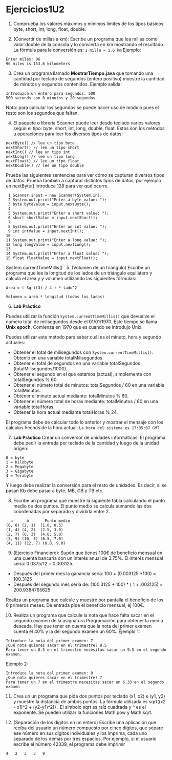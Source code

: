 # Ejercicios1U2

1. Comprueba los valores máximos y mínimos límites de los tipos básicos: byte, short, int, long, float, double.

2. (Convertir de millas a km): Escribe un programa que lea millas como valor double de la consola y lo convierta en km 
mostrando el resultado. La fórmula para la conversión es: `1 milla = 1.6 km`
Ejemplo:
```
Enter miles: 96 
96 miles is 153.6 kilometers
```

3. Crea un programa llamado **MostrarTiempo.java** que tomando una cantidad por teclado de segundos (entero positivo) muestre la cantidad de minutos y segundos contenidos. Ejemplo salida:
```
Introduzca un entero para segundos: 500
500 seconds son 8 minutos y 20 segundos
```
Nota: para calcular los segundos se puede hacer uso de módulo pues el resto son los segundos que faltan.

4. El paquete o librería Scanner puede leer desde teclado varios valores según el tipo: byte, short, int, long, double, float. Estos son los métodos u operaciones para leer los diversos tipos de datos:
```
nextByte() // lee un tipo byte
nextShort() // lee un tipo short
nextInt() // lee un tipo int
nextLong() // lee un tipo long
nextFloat() // lee un tipo float
nextDouble() // lee un tipo double
```
Prueba las siguientes sentencias para ver cómo se capturan diversos tipos de datos. Prueba también a capturar distintos tipos de datos, por ejemplo en nextByte() introduce 128 para ver qué ocurre.

```
 1 Scanner input = new Scanner(System.in);
 2 System.out.print("Enter a byte value: ");
 3 byte byteValue = input.nextByte();
 4
 5 System.out.print("Enter a short value: ");
 6 short shortValue = input.nextShort();
 7
 8 System.out.print("Enter an int value: ");
 9 int intValue = input.nextInt();
10
11 System.out.print("Enter a long value: ");
12 long longValue = input.nextLong();
13
14 System.out.print("Enter a float value: ");
15 float floatValue = input.nextFloat();

```
 System.currentTimeMillis() `
5. (Volumen de un triángulo) Escribe un programa que lee la longitud de los lados de un triángulo equilátero y calcula el area y y volumen utilizando las siguientes fórmulas:
```
Area = ( Sqrt(3) / 4 ) * lado^2

Volumen = area * longitud (todos los lados)

 ```
6. **Lab Práctico**

Puedes utilizar la función `System.currentTimeMillis()` que devuelve el número total de milisegundos desde el 01/01/1970. Este tiempo se llama **Unix epoch**. Comienza en 1970 que es cuando se introdujo Unix. 

Puedes utilizar este método para saber cuál es el minuto, hora y segundo actuales:
* Obtener el total de milisegundos con `System.currentTimeMillis()`. Obtenlo en una variable totalMilisegundos.
* Obtener el total de segundos en una variable totalSegundos (totalMilisegundos/1000).
* Obtener el segundo en el que estamos (actual), simplemente con totalSegundos % 60.
* Obtener el númeto total de minutos: totalSegundos / 60 en una variable totalMinutos.
* Obtener el minuto actual mediante: totalMinutos % 60.
* Obtener el número total de horas mediante: totalMinutos / 60 en una variable totalHoras.
* Obtener la hora actual mediante totalHoras % 24.

El programa debe de calcular todo lo anterior y mostrar el mensaje con los cálculos hechos de la hora actual:
`La hora del sistema es 17:35:07 GMT`

7. **Lab Práctico** Crear un conversor de unidades informáticas. El programa debe pedir la entrada por teclado de la cantidad y luego de la unidad origen: 
```
0 = byte
1 = Kilobyte
2 = Megabyte
3 = Gigabyte
4 = Terabyte
```
Y luego debe realizar la conversión para el resto de unidades. Es decir, si se pasan Kb debe pasar a byte, MB, GB y TB etc.

8. Escribe un programa que muestre la siguiente tabla calculando el punto medio de dos puntos. El punto medio se calcula sumando las dos coordenadas por separado y dividirla entre 2.
```
  a      b       Punto medio
(0, 0) (2, 1)  (1.0, 0.5)
(1, 4) (4, 2)  (2.5, 3.0)
(2, 7) (6, 3)  (4.0, 5.0)
(3, 9) (10, 5) (6.5, 7.0)
(4, 11) (12, 7) (8.0, 9.0)
```
9. (Ejercicio Financiero): Supón que tienes 100€ de beneficio mensual en una cuenta bancaria con un interés anual de 3.75%. El interés mensual sería: 0.0375/12 = 0.003125. 
* Después del primer mes la ganancia sería: 100 + (0.003125 *100) = 100.3125
* Después del segundo mes sería de: (100.3125 + 100) * ( 1 + .003125) = 200.9384765625

Realiza un programa que calcule y muestre por pantalla el beneficio de los 6 primeros meses. De entrada pide el beneficio mensual, ej 100€.

10. Realiza un programa que calcule la nota que hace falta sacar en el segundo
examen de la asignatura Programación para obtener la media deseada. Hay
que tener en cuenta que la nota del primer examen cuenta el 40% y la del
segundo examen un 60%.
Ejemplo 1:
```
Introduce la nota del primer examen: 7
¿Qué nota quieres sacar en el trimestre? 8.5
Para tener un 8.5 en el trimestre necesitas sacar un 9.5 en el segundo examen.
```
Ejemplo 2:
```
Introduce la nota del primer examen: 8
¿Qué nota quieres sacar en el trimestre? 7
Para tener un 7 en el trimestre necesitas sacar un 6.33 en el segundo examen
```
11. Crea un un programa que pida dos puntos por teclado (x1, x2) e (y1, y2) y muestre la distancia de ambos puntos. La fórmula utilizada es sqrt((x2 - x1)^2 + (y2-y1)^2)) . El símbolo sqrt es raíz cuadrada y ^ es el exponente. Se pueden utilizar la funciones Math.pow y Math.sqrt.

12. (Separación de los dígitos en un entero) Escribe una aplicación que reciba del usuario un número compuesto por cinco dígitos, que separe ese número en sus dígitos individuales y los imprima, cada uno separado de los demás 
por tres espacios. Por ejemplo, si el usuario escribe el número 42339, el programa debe imprimir
```
4   2   3   3   9
```
